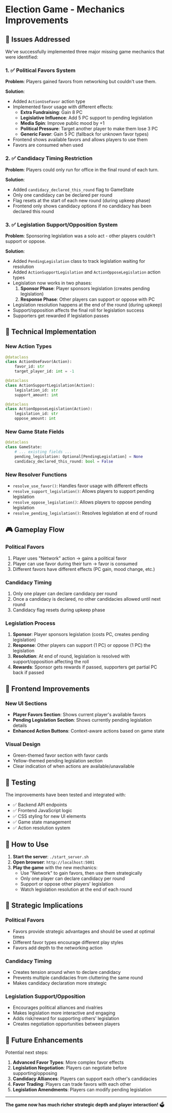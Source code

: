 # Election Game - Mechanics Improvements

## 🎯 Issues Addressed

We've successfully implemented three major missing game mechanics that were identified:

### 1. ✅ **Political Favors System**
**Problem**: Players gained favors from networking but couldn't use them.

**Solution**: 
- Added `ActionUseFavor` action type
- Implemented favor usage with different effects:
  - **Extra Fundraising**: Gain 8 PC
  - **Legislative Influence**: Add 5 PC support to pending legislation
  - **Media Spin**: Improve public mood by +1
  - **Political Pressure**: Target another player to make them lose 3 PC
  - **Generic Favor**: Gain 5 PC (fallback for unknown favor types)
- Frontend shows available favors and allows players to use them
- Favors are consumed when used

### 2. ✅ **Candidacy Timing Restriction**
**Problem**: Players could only run for office in the final round of each turn.

**Solution**:
- Added `candidacy_declared_this_round` flag to GameState
- Only one candidacy can be declared per round
- Flag resets at the start of each new round (during upkeep phase)
- Frontend only shows candidacy options if no candidacy has been declared this round

### 3. ✅ **Legislation Support/Opposition System**
**Problem**: Sponsoring legislation was a solo act - other players couldn't support or oppose.

**Solution**:
- Added `PendingLegislation` class to track legislation waiting for resolution
- Added `ActionSupportLegislation` and `ActionOpposeLegislation` action types
- Legislation now works in two phases:
  1. **Sponsor Phase**: Player sponsors legislation (creates pending legislation)
  2. **Response Phase**: Other players can support or oppose with PC
- Legislation resolution happens at the end of the round (during upkeep)
- Support/opposition affects the final roll for legislation success
- Supporters get rewarded if legislation passes

## 🔧 Technical Implementation

### New Action Types
```python
@dataclass
class ActionUseFavor(Action):
    favor_id: str
    target_player_id: int = -1

@dataclass
class ActionSupportLegislation(Action):
    legislation_id: str
    support_amount: int

@dataclass
class ActionOpposeLegislation(Action):
    legislation_id: str
    oppose_amount: int
```

### New Game State Fields
```python
@dataclass
class GameState:
    # ... existing fields ...
    pending_legislation: Optional[PendingLegislation] = None
    candidacy_declared_this_round: bool = False
```

### New Resolver Functions
- `resolve_use_favor()`: Handles favor usage with different effects
- `resolve_support_legislation()`: Allows players to support pending legislation
- `resolve_oppose_legislation()`: Allows players to oppose pending legislation
- `resolve_pending_legislation()`: Resolves legislation at end of round

## 🎮 Gameplay Flow

### Political Favors
1. Player uses "Network" action → gains a political favor
2. Player can use favor during their turn → favor is consumed
3. Different favors have different effects (PC gain, mood change, etc.)

### Candidacy Timing
1. Only one player can declare candidacy per round
2. Once a candidacy is declared, no other candidacies allowed until next round
3. Candidacy flag resets during upkeep phase

### Legislation Process
1. **Sponsor**: Player sponsors legislation (costs PC, creates pending legislation)
2. **Response**: Other players can support (1 PC) or oppose (1 PC) the legislation
3. **Resolution**: At end of round, legislation is resolved with support/opposition affecting the roll
4. **Rewards**: Sponsor gets rewards if passed, supporters get partial PC back if passed

## 🎨 Frontend Improvements

### New UI Sections
- **Player Favors Section**: Shows current player's available favors
- **Pending Legislation Section**: Shows currently pending legislation details
- **Enhanced Action Buttons**: Context-aware actions based on game state

### Visual Design
- Green-themed favor section with favor cards
- Yellow-themed pending legislation section
- Clear indication of when actions are available/unavailable

## 🧪 Testing

The improvements have been tested and integrated with:
- ✅ Backend API endpoints
- ✅ Frontend JavaScript logic
- ✅ CSS styling for new UI elements
- ✅ Game state management
- ✅ Action resolution system

## 🚀 How to Use

1. **Start the server**: `./start_server.sh`
2. **Open browser**: `http://localhost:5001`
3. **Play the game** with the new mechanics:
   - Use "Network" to gain favors, then use them strategically
   - Only one player can declare candidacy per round
   - Support or oppose other players' legislation
   - Watch legislation resolution at the end of each round

## 🎯 Strategic Implications

### Political Favors
- Favors provide strategic advantages and should be used at optimal times
- Different favor types encourage different play styles
- Favors add depth to the networking action

### Candidacy Timing
- Creates tension around when to declare candidacy
- Prevents multiple candidacies from cluttering the same round
- Makes candidacy declaration more strategic

### Legislation Support/Opposition
- Encourages political alliances and rivalries
- Makes legislation more interactive and engaging
- Adds risk/reward for supporting others' legislation
- Creates negotiation opportunities between players

## 🔮 Future Enhancements

Potential next steps:
1. **Advanced Favor Types**: More complex favor effects
2. **Legislation Negotiation**: Players can negotiate before supporting/opposing
3. **Candidacy Alliances**: Players can support each other's candidacies
4. **Favor Trading**: Players can trade favors with each other
5. **Legislation Amendments**: Players can modify pending legislation

---

**The game now has much richer strategic depth and player interaction!** 🗳️ 